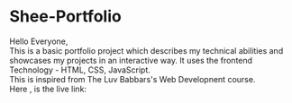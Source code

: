 # Shee-Portfolio
Hello Everyone, <br>
This is a basic portfolio project which describes my technical abilities and showcases my projects in an interactive way.
It uses the frontend Technology - HTML, CSS, JavaScript.<br>
This is inspired from The Luv Babbars's Web Developnent course.<br>
Here , is the live link: 
